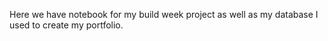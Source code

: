 Here we have notebook for my build week project as well as my database I used to create my portfolio.
